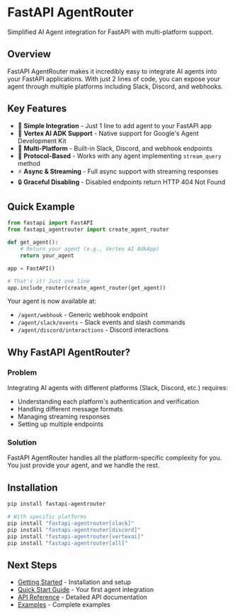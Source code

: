 # FastAPI AgentRouter

Simplified AI Agent integration for FastAPI with multi-platform support.

## Overview

FastAPI AgentRouter makes it incredibly easy to integrate AI agents into your FastAPI applications. With just 2 lines of code, you can expose your agent through multiple platforms including Slack, Discord, and webhooks.

## Key Features

- 🚀 **Simple Integration** - Just 1 line to add agent to your FastAPI app
- 🤖 **Vertex AI ADK Support** - Native support for Google's Agent Development Kit
- 🔌 **Multi-Platform** - Built-in Slack, Discord, and webhook endpoints
- 🎯 **Protocol-Based** - Works with any agent implementing `stream_query` method
- ⚡ **Async & Streaming** - Full async support with streaming responses
- 🔒 **Graceful Disabling** - Disabled endpoints return HTTP 404 Not Found

## Quick Example

```python
from fastapi import FastAPI
from fastapi_agentrouter import create_agent_router

def get_agent():
    # Return your agent (e.g., Vertex AI AdkApp)
    return your_agent

app = FastAPI()

# That's it! Just one line
app.include_router(create_agent_router(get_agent))
```

Your agent is now available at:
- `/agent/webhook` - Generic webhook endpoint
- `/agent/slack/events` - Slack events and slash commands
- `/agent/discord/interactions` - Discord interactions

## Why FastAPI AgentRouter?

### Problem
Integrating AI agents with different platforms (Slack, Discord, etc.) requires:
- Understanding each platform's authentication and verification
- Handling different message formats
- Managing streaming responses
- Setting up multiple endpoints

### Solution
FastAPI AgentRouter handles all the platform-specific complexity for you. You just provide your agent, and we handle the rest.

## Installation

```bash
pip install fastapi-agentrouter

# With specific platforms
pip install "fastapi-agentrouter[slack]"
pip install "fastapi-agentrouter[discord]"
pip install "fastapi-agentrouter[vertexai]"
pip install "fastapi-agentrouter[all]"
```

## Next Steps

- [Getting Started](getting-started/installation.md) - Installation and setup
- [Quick Start Guide](getting-started/quickstart.md) - Your first agent integration
- [API Reference](api/core.md) - Detailed API documentation
- [Examples](examples/basic.md) - Complete examples
